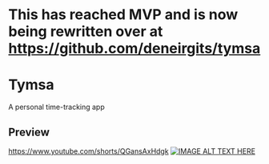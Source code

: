 # This has reached MVP and is now being rewritten over at https://github.com/deneirgits/tymsa

# Tymsa
A personal time-tracking app

## Preview
https://www.youtube.com/shorts/QGansAxHdgk
[![IMAGE ALT TEXT HERE](https://img.youtube.com/vi/QGansAxHdgk/0.jpg)](https://www.youtube.com/shorts/QGansAxHdgk)
